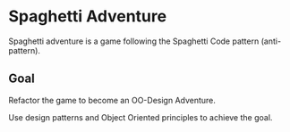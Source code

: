 # Spaghetti Adventure

Spaghetti adventure is a game following the Spaghetti Code pattern (anti-pattern).

## Goal

Refactor the game to become an OO-Design Adventure.

Use design patterns and Object Oriented principles to achieve the goal.
